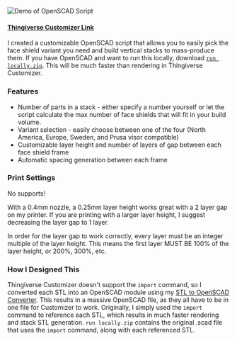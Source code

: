 ![Demo of OpenSCAD Script](demo.gif)

#### [Thingiverse Customizer Link](https://www.thingiverse.com/apps/customizer/run?thing_id=4311414)

I created a customizable OpenSCAD script that allows you to easily pick the face shield variant you need and build vertical stacks to mass-produce them. If you have OpenSCAD and want to run this locally, download [`run locally.zip`](https://github.com/raviriley/PPE-for-COVID19/raw/master/Face%20Shield/3D%20Printing%20Stacks/Customizable%20stack%20generator%20(for%20single%20extrusion)/run%20locally.zip). This will be much faster than rendering in Thingiverse Customizer. 

### Features
- Number of parts in a stack - either specify a number yourself or let the script calculate the max number of face shields that will fit in your build volume.
- Variant selection - easily choose between one of the four (North America, Europe, Sweden, and Prusa visor compatible)
- Customizable layer height and number of layers of gap between each face shield frame
- Automatic spacing generation between each frame

### Print Settings
No supports!

With a 0.4mm nozzle, a 0.25mm layer height works great with a 2 layer gap on my printer. If you are printing with a larger layer height, I suggest decreasing the layer gap to 1 layer.

In order for the layer gap to work correctly, every layer must be an integer multiple of the layer height. This means the first layer MUST BE 100% of the layer height, or 200%, 300%, etc. 

### How I Designed This
Thingiverse Customizer doesn't support the `import` command, so I converted each STL into an OpenSCAD module using my [STL to OpenSCAD Converter](https://raviriley.github.io/STL-to-OpenSCAD-Converter/). This results in a massive OpenSCAD file, as they all have to be in one file for Customizer to work. 
Originally, I simply used the `import` command to reference each STL, which results in much faster rendering and stack STL generation. `run locally.zip` contains the original .scad file that uses the `import` command, along with each referenced STL. 
